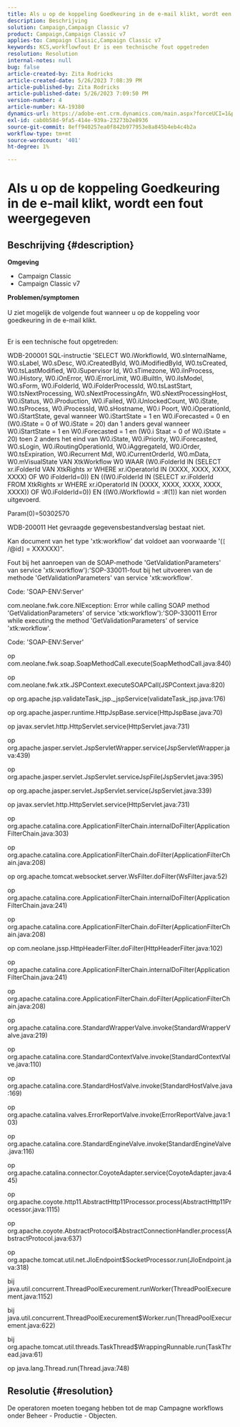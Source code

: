 ```yaml
---
title: Als u op de koppeling Goedkeuring in de e-mail klikt, wordt een fout weergegeven
description: Beschrijving
solution: Campaign,Campaign Classic v7
product: Campaign,Campaign Classic v7
applies-to: Campaign Classic,Campaign Classic v7
keywords: KCS,workflowfout Er is een technische fout opgetreden
resolution: Resolution
internal-notes: null
bug: false
article-created-by: Zita Rodricks
article-created-date: 5/26/2023 7:08:39 PM
article-published-by: Zita Rodricks
article-published-date: 5/26/2023 7:09:50 PM
version-number: 4
article-number: KA-19380
dynamics-url: https://adobe-ent.crm.dynamics.com/main.aspx?forceUCI=1&pagetype=entityrecord&etn=knowledgearticle&id=9520e7b5-f8fb-ed11-8849-6045bd0063aa
exl-id: cab0b58d-9fa5-414e-939a-23273b2e8936
source-git-commit: 8eff940257ea0f842b977953e8a845b4eb4c4b2a
workflow-type: tm+mt
source-wordcount: '401'
ht-degree: 1%

---
```


# Als u op de koppeling Goedkeuring in de e-mail klikt, wordt een fout weergegeven

## Beschrijving {#description}

<b>Omgeving</b>
- Campaign Classic
- Campaign Classic v7



<b>Problemen/symptomen</b><br><br>U ziet mogelijk de volgende fout wanneer u op de koppeling voor goedkeuring in de e-mail klikt.<br><br>


Er is een technische fout opgetreden:

WDB-200001 SQL-instructie &#39;SELECT W0.iWorkflowId, W0.sInternalName, W0.sLabel, W0.sDesc, W0.iCreatedById, W0.iModifiedById, W0.tsCreated, W0.tsLastModified, W0.iSupervisor Id, W0.sTimezone, W0.iInProcess, W0.iHistory, W0.iOnError, W0.iErrorLimit, W0.iBuiltIn, W0.iIsModel, W0.sForm, W0.iFolderId, W0.iFolderProcessId, W0.tsLastStart, W0.tsNextProcessing, W0.sNextProcessingAfn, W0.sNextProcessingHost, W0.iStatus, W0.iProduction, W0.iFailed, W0.iUnlockedCount, W0.iState, W0.tsProcess, W0.iProcessId, W0.sHostname, W0.i Poort, W0.iOperationId, W0.iStartState, geval wanneer W0.iStartState = 1 en W0.iForecasted = 0 en (W0.iState = 0 of W0.iState = 20) dan 1 anders geval wanneer W0.iStartState = 1 en W0.iForecasted = 1 en (W0.i Staat = 0 of W0.iState = 20) toen 2 anders het eind van W0.iState, W0.iPriority, W0.iForecasted, W0.sLogin, W0.iRoutingOperationId, W0.iAggregateId, W0.iOrder, W0.tsExpiration, W0.iRecurrent Mdl, W0.iCurrentOrderId, W0.mData, W0.mVisualState VAN XtkWorkflow W0 WAAR (W0.iFolderId IN (SELECT xr.iFolderId VAN XtkRights xr WHERE xr.iOperatorId IN (XXXX, XXXX, XXXX, XXXX) OF W0 iFolderId=0)) EN ((W0.iFolderId IN (SELECT xr.iFolderId FROM XtkRights xr WHERE xr.iOperatorId IN (XXXX, XXXX, XXXX, XXXX, XXXX)) OF W0.iFolderId=0)) EN ((W0.iWorkflowId = :#(1)) kan niet worden uitgevoerd.

Param(0)=50302570



WDB-200011 Het gevraagde gegevensbestandverslag bestaat niet.

Kan document van het type &#39;xtk:workflow&#39; dat voldoet aan voorwaarde &#39;(`[` /@id`]`  = XXXXXX)&quot;.



Fout bij het aanroepen van de SOAP-methode &#39;GetValidationParameters&#39; van service &#39;xtk:workflow&#39;):&#39;SOP-330011-fout bij het uitvoeren van de methode &#39;GetValidationParameters&#39; van service &#39;xtk:workflow&#39;.



Code: &#39;SOAP-ENV:Server&#39;

com.neolane.fwk.core.NlException: Error while calling SOAP method &#39;GetValidationParameters&#39; of service &#39;xtk:workflow&#39;):&#39;SOP-330011 Error while executing the method &#39;GetValidationParameters&#39; of service &#39;xtk:workflow&#39;.

Code: &#39;SOAP-ENV:Server&#39;

op com.neolane.fwk.soap.SoapMethodCall.execute(SoapMethodCall.java:840)

op com.neolane.fwk.xtk.JSPContext.executeSOAPCall(JSPContext.java:820)

op org.apache.jsp.validateTask_jsp._jspService(validateTask_jsp.java:176)

op org.apache.jasper.runtime.HttpJspBase.service(HttpJspBase.java:70)

op javax.servlet.http.HttpServlet.service(HttpServlet.java:731)

op org.apache.jasper.servlet.JspServletWrapper.service(JspServletWrapper.java:439)

op org.apache.jasper.servlet.JspServlet.serviceJspFile(JspServlet.java:395)

op org.apache.jasper.servlet.JspServlet.service(JspServlet.java:339)

op javax.servlet.http.HttpServlet.service(HttpServlet.java:731)

op org.apache.catalina.core.ApplicationFilterChain.internalDoFilter(ApplicationFilterChain.java:303)

op org.apache.catalina.core.ApplicationFilterChain.doFilter(ApplicationFilterChain.java:208)

op org.apache.tomcat.websocket.server.WsFilter.doFilter(WsFilter.java:52)

op org.apache.catalina.core.ApplicationFilterChain.internalDoFilter(ApplicationFilterChain.java:241)

op org.apache.catalina.core.ApplicationFilterChain.doFilter(ApplicationFilterChain.java:208)

op com.neolane.jssp.HttpHeaderFilter.doFilter(HttpHeaderFilter.java:102)

op org.apache.catalina.core.ApplicationFilterChain.internalDoFilter(ApplicationFilterChain.java:241)

op org.apache.catalina.core.ApplicationFilterChain.doFilter(ApplicationFilterChain.java:208)

op org.apache.catalina.core.StandardWrapperValve.invoke(StandardWrapperValve.java:219)

op org.apache.catalina.core.StandardContextValve.invoke(StandardContextValve.java:110)

op org.apache.catalina.core.StandardHostValve.invoke(StandardHostValve.java:169)

op org.apache.catalina.valves.ErrorReportValve.invoke(ErrorReportValve.java:103)

op org.apache.catalina.core.StandardEngineValve.invoke(StandardEngineValve.java:116)

op org.apache.catalina.connector.CoyoteAdapter.service(CoyoteAdapter.java:445)

op org.apache.coyote.http11.AbstractHttp11Processor.process(AbstractHttp11Processor.java:1115)

op org.apache.coyote.AbstractProtocol$AbstractConnectionHandler.process(AbstractProtocol.java:637)

op org.apache.tomcat.util.net.JIoEndpoint$SocketProcessor.run(JIoEndpoint.java:318)

bij java.util.concurrent.ThreadPoolExecurement.runWorker(ThreadPoolExecurement.java:1152)

bij java.util.concurrent.ThreadPoolExecurement$Worker.run(ThreadPoolExecurement.java:622)

bij org.apache.tomcat.util.threads.TaskThread$WrappingRunnable.run(TaskThread.java:61)

op java.lang.Thread.run(Thread.java:748)


## Resolutie {#resolution}


De operatoren moeten toegang hebben tot de map Campagne workflows onder Beheer - Productie - Objecten.
